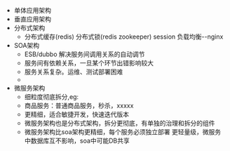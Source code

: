 - 单体应用架构
- 垂直应用架构
- 分布式架构
	- 分布式缓存(redis) 分布式锁(redis zookeeper) session 负载均衡--nginx
- SOA架构
	- ESB/dubbo 解决服务间调用关系的自动调节
	- 服务间有依赖关系，一旦某个环节出错影响较大
	- 服务关系复杂。运维、测试部署困难
	- 
- 微服务架构
	- 细粒度彻底拆分,eg:
	- 商品服务：普通商品服务，秒杀，xxxxx
	- 更精细，适合敏捷开发，快速迭代版本
	- 微服务架构也是分布式架构，拆分更彻底，有单独的治理和拆分的组件
	- 微服务架构比soa架构更精细，每个服务必须独立部署 更轻量级，微服务中数据库互不影响，soa中可能DB共享
